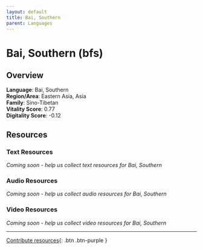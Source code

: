 ```yaml
---
layout: default
title: Bai, Southern
parent: Languages
---
```


# Bai, Southern (bfs)

## Overview

**Language**: Bai, Southern  
**Region/Area**: Eastern Asia, Asia  
**Family**: Sino-Tibetan  
**Vitality Score**: 0.77  
**Digitality Score**: -0.12  

## Resources

### Text Resources
*Coming soon - help us collect text resources for Bai, Southern*

### Audio Resources
*Coming soon - help us collect audio resources for Bai, Southern*

### Video Resources
*Coming soon - help us collect video resources for Bai, Southern*

---

[Contribute resources](https://fairtrain.github.io/){: .btn .btn-purple }
